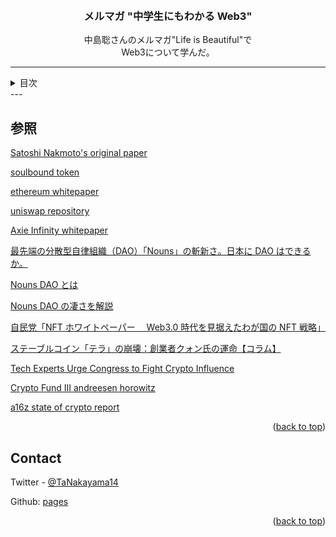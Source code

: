 <a name="readme-top"></a>

<!-- PROJECT LOGO -->
<br />
<div align="center">
  <!-- <a href="https://github.com/github_username/repo_name">
    <img src="images/logo.png" alt="Logo" width="80" height="80">
  </a> -->

<h3 align="center">メルマガ "中学生にもわかる Web3"</h3>

  <p align="center">
    中島聡さんのメルマガ"Life is Beautiful"で<br>
    Web3について学んだ。
    <br />
  </p>
</div>

---

<!-- TABLE OF CONTENTS -->
<details>
  <summary>目次</summary>
  <ol>
    <li><a href="web3index">TLDR</a></li>
    <li><a href="what-is-web3">Web3</a></li>
    <li><a href="bitcoin">Bitcoin</a></li>
    <li><a href="ethereum">Ethereum</a></li>
    <li><a href="defi">DeFi</a></li>
    <li><a href="nft">NFT</a></li>
    <li><a href="dao">DAO</a></li>
    <li><a href="fund">ファンド(a16z)</a></li>
    <li><a href="learn">Web3 学習法</a></li>
    <li><a href="reference">参照</a></li>
  </ol>
</details>
---

## 参照

[Satoshi Nakmoto's original paper](https://bitcoin.org/bitcoin.pdf)

[soulbound token](https://papers.ssrn.com/sol3/papers.cfm?abstract_id=4105763)

[ethereum whitepaper](https://ethereum.org/en/whitepaper/)

[uniswap repository](https://github.com/Uniswap)

[Axie Infinity whitepaper](https://whitepaper.axieinfinity.com/d-a-o)

[最先端の分散型自律組織（DAO）「Nouns」の斬新さ。日本に DAO はできるか。](https://rtomura-taxacc.com/nouns-dao/)

[Nouns DAO とは](https://gaiax-blockchain.com/nouns-dao)

[Nouns DAO の凄さを解説](https://alis.to/kanerin/articles/K5x8wzmNVEkZ)

[自民党「NFT ホワイトペーパー　 Web3.0 時代を見据えたわが国の NFT 戦略」](https://tomurazeirishi.com/nft-white-paper/)

[ステーブルコイン「テラ」の崩壊：創業者クォン氏の運命【コラム】](https://www.coindeskjapan.com/148712/)

[Tech Experts Urge Congress to Fight Crypto Influence](https://gizmodo.com/crypto-stablecoin-terra-blockchain-web3-1849001601)

[Crypto Fund III andreesen horowitz](https://a16z.com/2021/06/24/crypto-fund-iii/)

[a16z state of crypto report](https://a16zcrypto.com/state-of-crypto-report-a16z-2022/)

<p align="right">(<a href="#readme-top">back to top</a>)</p>

<!-- CONTACT -->

## Contact

Twitter - [@TaNakayama14](https://twitter.com/TaNakayama14)

Github: [pages](https://github.com/tnakayama256/tnakayama256.github.io)

<p align="right">(<a href="#readme-top">back to top</a>)</p>

<!-- ACKNOWLEDGMENTS -->

<!-- ## Acknowledgments
-   []() -->

<!-- MARKDOWN LINKS & IMAGES -->
<!-- https://www.markdownguide.org/basic-syntax/#reference-style-links -->
